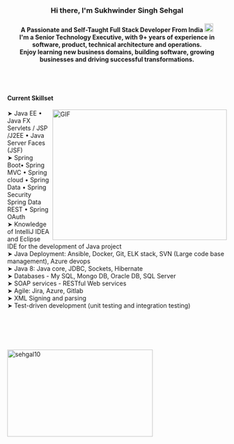 

<h3 align="center">Hi there, I'm Sukhwinder Singh Sehgal </h3>
<h4 align="center">A Passionate and Self-Taught Full Stack Developer From India <img height="20" src="https://github.com/sehgal10/sehgal10/assets/7620790/f97861a1-9299-4e2f-a920-43f236ae3530">


<br>
I'm a Senior Technology Executive, with 9+ years of experience in software, product, technical architecture and operations.
<br>
Enjoy learning new business domains, building software, growing businesses and driving successful transformations.
</h4>

<br>
<br>
<h4>Current Skillset</h4>
 <img height="300" width="400" align="right" alt="GIF" src="https://github.com/sehgal10/sehgal10/assets/7620790/584bc470-6496-4532-8151-e9ad4edf58a1" width="120" height="120" />

➤ Java EE • Java FX Servlets / JSP /J2EE • Java Server Faces (JSF)<br>
➤ Spring Boot• Spring MVC • Spring cloud • Spring Data • Spring Security Spring Data REST • Spring OAuth<br>
➤ Knowledge of IntelliJ IDEA and Eclipse IDE for the development of Java project<br>
➤ Java Deployment: Ansible, Docker, Git, ELK stack, SVN (Large code base management), Azure devops<br>
➤ Java 8: Java core, JDBC, Sockets, Hibernate<br>
➤ Databases - My SQL, Mongo DB, Oracle DB, SQL Server<br>
➤ SOAP services - RESTful Web services<br>
➤ Agile: Jira, Azure, Gitlab<br>
➤ XML Signing and parsing<br>
➤ Test-driven development (unit testing and integration testing)<br>


<br>



<!--
<h4>Languages & Tools</h4>

<code><img height="20" src="https://raw.githubusercontent.com/github/explore/80688e429a7d4ef2fca1e82350fe8e3517d3494d/topics/html/html.png"></code>
<code><img height="20" src="https://raw.githubusercontent.com/github/explore/80688e429a7d4ef2fca1e82350fe8e3517d3494d/topics/css/css.png"></code>
<code><img height="20" src="https://raw.githubusercontent.com/github/explore/80688e429a7d4ef2fca1e82350fe8e3517d3494d/topics/bootstrap/bootstrap.png"></code>
<code><img height="20" src="https://raw.githubusercontent.com/github/explore/80688e429a7d4ef2fca1e82350fe8e3517d3494d/topics/sass/sass.png"></code>
<code><img height="20" src="https://raw.githubusercontent.com/github/explore/80688e429a7d4ef2fca1e82350fe8e3517d3494d/topics/javascript/javascript.png"></code>
<code><img height="20" src="https://raw.githubusercontent.com/github/explore/80688e429a7d4ef2fca1e82350fe8e3517d3494d/topics/es6/es6.png"></code>
<code><img height="20" src="https://raw.githubusercontent.com/github/explore/80688e429a7d4ef2fca1e82350fe8e3517d3494d/topics/react/react.png"></code>
<code><img height="20" src="https://raw.githubusercontent.com/github/explore/80688e429a7d4ef2fca1e82350fe8e3517d3494d/topics/firebase/firebase.png"></code>
<code><img height="20" src="https://raw.githubusercontent.com/github/explore/80688e429a7d4ef2fca1e82350fe8e3517d3494d/topics/nodejs/nodejs.png"></code>
<code><img height="20" src="https://raw.githubusercontent.com/github/explore/80688e429a7d4ef2fca1e82350fe8e3517d3494d/topics/express/express.png"></code>
<code><img height="20" src="https://raw.githubusercontent.com/github/explore/80688e429a7d4ef2fca1e82350fe8e3517d3494d/topics/mongodb/mongodb.png"></code>
<code><img height="20" src="https://raw.githubusercontent.com/github/explore/80688e429a7d4ef2fca1e82350fe8e3517d3494d/topics/visual-studio-code/visual-studio-code.png"></code>
<code><img height="20" src="https://raw.githubusercontent.com/github/explore/80688e429a7d4ef2fca1e82350fe8e3517d3494d/topics/atom/atom.png"></code>
<code><img height="20" src="https://raw.githubusercontent.com/github/explore/80688e429a7d4ef2fca1e82350fe8e3517d3494d/topics/git/git.png"></code>
 <code><img height="20" src="https://raw.githubusercontent.com/github/explore/80688e429a7d4ef2fca1e82350fe8e3517d3494d/topics/typescript/typescript.png"></code> -->



<br><br>

<!-- <img align="left" height="200" width="400" src="https://github-readme-stats.vercel.app/api?username=sehgal10&show_icons=true&locale=en" alt="sehgal10" /> -->

<img align="left" height="200" width="334" src="https://github-readme-stats.vercel.app/api/top-langs?username=sehgal10&show_icons=true&layout=compact" alt="sehgal10" />
<br>
  
  

<!--
**sehgal10/sehgal10** is a ✨ _special_ ✨ repository because its `README.md` (this file) appears on your GitHub profile.

Here are some ideas to get you started:

- 🔭 I’m currently working on ...
- 🌱 I’m currently learning ...
- 👯 I’m looking to collaborate on ...
- 🤔 I’m looking for help with ...
- 💬 Ask me about ...
- 📫 How to reach me: ...
- 😄 Pronouns: ...
- ⚡ Fun fact: ...
-->
